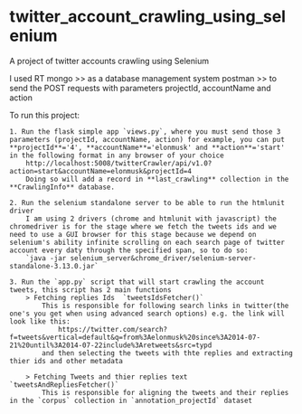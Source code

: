 # twitter_account_crawling_using_selenium
A project of twitter accounts crawling using Selenium


I used RT mongo >> as a database management system
       postman >> to send the POST requests with parameters projectId, accountName and action

To run this project:

	1. Run the flask simple app `views.py`, where you must send those 3 parameters (projectId, accountName, action) for example, you can put **projectId**='4', **accountName**='elonmusk' and **action**='start' in the following format in any browser of your choice
		http://localhost:5008/twitterCrawler/api/v1.0?action=start&accountName=elonmusk&projectId=4
		Doing so will add a record in **last_crawling** collection in the **CrawlingInfo** database.

	2. Run the selenium standalone server to be able to run the htmlunit driver
		I am using 2 drivers (chrome and htmlunit with javascript) the chromedriver is for the stage where we fetch the tweets ids and we need to use a GUI browser for this stage because we depend on selenium's ability infinite scrolling on each search page of twitter account every daty through the specified span, so to do so:
		`java -jar selenium_server&chrome_driver/selenium-server-standalone-3.13.0.jar`  

	3. Run the `app.py` script that will start crawling the account tweets, this script has 2 main functions 
		> Fetching replies Ids  `tweetsIdsFetcher()`
			This is responsible for following search links in twitter(the one's you get when using advanced search options) e.g. the link will look like this:
				https://twitter.com/search?f=tweets&vertical=default&q=from%3Aelonmusk%20since%3A2014-07-21%20until%3A2014-07-22include%3Aretweets&src=typd
			and then selecting the tweets with thte replies and extracting thier ids and other metadata

		> Fetching Tweets and thier replies text `tweetsAndRepliesFetcher()`
			This is responsible for aligning the tweets and their replies in the `corpus` collection in `annotation_projectId` dataset




